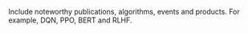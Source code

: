 Include noteworthy publications, algorithms, events and products. For example, DQN, PPO, BERT and RLHF.
